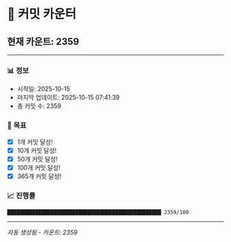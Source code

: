 # 🔢 커밋 카운터

## 현재 카운트: 2359

---

### 📊 정보
- 시작일: 2025-10-15
- 마지막 업데이트: 2025-10-15 07:41:39
- 총 커밋 수: 2359

### 🎯 목표
- [x] 1개 커밋 달성!
- [x] 10개 커밋 달성!
- [x] 50개 커밋 달성!
- [x] 100개 커밋 달성!
- [x] 365개 커밋 달성!

### 📈 진행률
```
██████████████████████████████████████████████████ 2359/100
```

---
*자동 생성됨 - 카운트: 2359*
